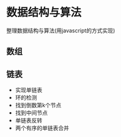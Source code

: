 # 数据结构与算法
整理数据结构与算法(用javascript的方式实现)
## 数组
## 链表
* 实现单链表
* 环的检测
* 找到倒数第k个节点
* 找到中间节点
* 单链表反转
* 两个有序的单链表合并